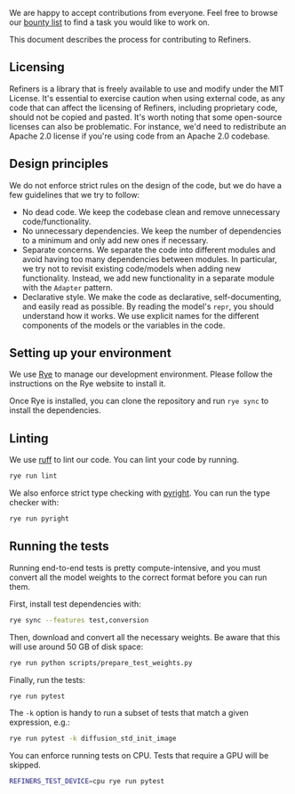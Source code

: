 We are happy to accept contributions from everyone. Feel free to browse our [bounty list](https://www.finegrain.ai/bounties) to find a task you would like to work on.

This document describes the process for contributing to Refiners.

## Licensing

Refiners is a library that is freely available to use and modify under the MIT License. It's essential to exercise caution when using external code, as any code that can affect the licensing of Refiners, including proprietary code, should not be copied and pasted. It's worth noting that some open-source licenses can also be problematic. For instance, we'd need to redistribute an Apache 2.0 license if you're using code from an Apache 2.0 codebase.

## Design principles

We do not enforce strict rules on the design of the code, but we do have a few guidelines that we try to follow:

- No dead code. We keep the codebase clean and remove unnecessary code/functionality.
- No unnecessary dependencies. We keep the number of dependencies to a minimum and only add new ones if necessary.
- Separate concerns. We separate the code into different modules and avoid having too many dependencies between modules. In particular, we try not to revisit existing code/models when adding new functionality. Instead, we add new functionality in a separate module with the `Adapter` pattern.
- Declarative style. We make the code as declarative, self-documenting, and easily read as possible. By reading the model's `repr`, you should understand how it works. We use explicit names for the different components of the models or the variables in the code.

## Setting up your environment

We use [Rye](https://rye-up.com/guide/installation/) to manage our development environment. Please follow the instructions on the Rye website to install it.

Once Rye is installed, you can clone the repository and run `rye sync` to install the dependencies.

## Linting

We use [ruff](https://docs.astral.sh/ruff/) to lint our code. You can lint your code by running.

```bash
rye run lint
```

We also enforce strict type checking with [pyright](https://github.com/microsoft/pyright). You can run the type checker with:

```bash
rye run pyright
```

## Running the tests

Running end-to-end tests is pretty compute-intensive, and you must convert all the model weights to the correct format before you can run them.

First, install test dependencies with:

```bash
rye sync --features test,conversion
```

Then, download and convert all the necessary weights. Be aware that this will use around 50 GB of disk space:

```bash
rye run python scripts/prepare_test_weights.py
```

Finally, run the tests:

```bash
rye run pytest
```

The `-k` option is handy to run a subset of tests that match a given expression, e.g.:

```bash
rye run pytest -k diffusion_std_init_image
```

You can enforce running tests on CPU. Tests that require a GPU will be skipped.

```bash
REFINERS_TEST_DEVICE=cpu rye run pytest
```
